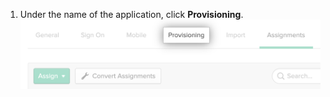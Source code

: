 1. Under the name of the application, click **Provisioning**. ![Okta アプリケーションの [Provisioning] タブ](/assets/images/help/saml/okta-provisioning-tab.png)